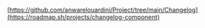 [https://github.com/anwarelouardini/Project/tree/main/Changelog](https://roadmap.sh/projects/changelog-component)
